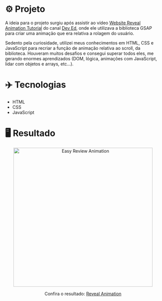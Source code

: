 # ⚙️ Projeto
A ideia para o projeto surgiu após assistir ao vídeo <a href="https://www.youtube.com/watch?v=C8spOONJefM">Website Reveal Animation Tutorial</a> do canal <a href="https://www.youtube.com/channel/UClb90NQQcskPUGDIXsQEz5Q">Dev Ed</a>, onde ele utilizava a biblioteca GSAP para criar uma animação que era relativa a rolagem do usuário.

Sedento pela curiosidade, utilizei meus conhecimentos em HTML, CSS e JavaScript para recriar a função de animação relativa ao scroll, da biblioteca. Houveram muitos desafios e consegui superar todos eles, me gerando enormes aprendizados (DOM, lógica, animações com JavaScript, lidar com objetos e arrays, etc...).

# ✈️ Tecnologias
- HTML
- CSS
- JavaScript

# 🖥️ Resultado
<div align="center">
  <img alt="Easy Review Animation" src="./.github/easy-reveal-animation.gif" width="450px">
  <p>Confira o resultado: <a href="https://reveal-animation-ruuuff.netlify.app/">Reveal Animation</a></p>
</div>
